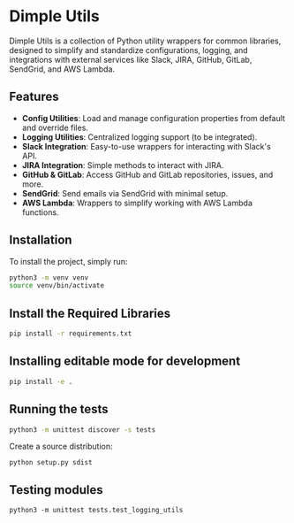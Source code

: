 # Dimple Utils

Dimple Utils is a collection of Python utility wrappers for common libraries, designed to simplify and standardize configurations, logging, and integrations with external services like Slack, JIRA, GitHub, GitLab, SendGrid, and AWS Lambda.

## Features
- **Config Utilities**: Load and manage configuration properties from default and override files.
- **Logging Utilities**: Centralized logging support (to be integrated).
- **Slack Integration**: Easy-to-use wrappers for interacting with Slack's API.
- **JIRA Integration**: Simple methods to interact with JIRA.
- **GitHub & GitLab**: Access GitHub and GitLab repositories, issues, and more.
- **SendGrid**: Send emails via SendGrid with minimal setup.
- **AWS Lambda**: Wrappers to simplify working with AWS Lambda functions.

## Installation

To install the project, simply run:

```bash
python3 -m venv venv
source venv/bin/activate
```

## Install the Required Libraries

```bash
pip install -r requirements.txt
```

## Installing editable mode for development

```bash
pip install -e .
```

## Running the tests

```bash
python3 -m unittest discover -s tests
```

Create a source distribution:
```shell
python setup.py sdist
```

## Testing modules

```shell
python3 -m unittest tests.test_logging_utils
```